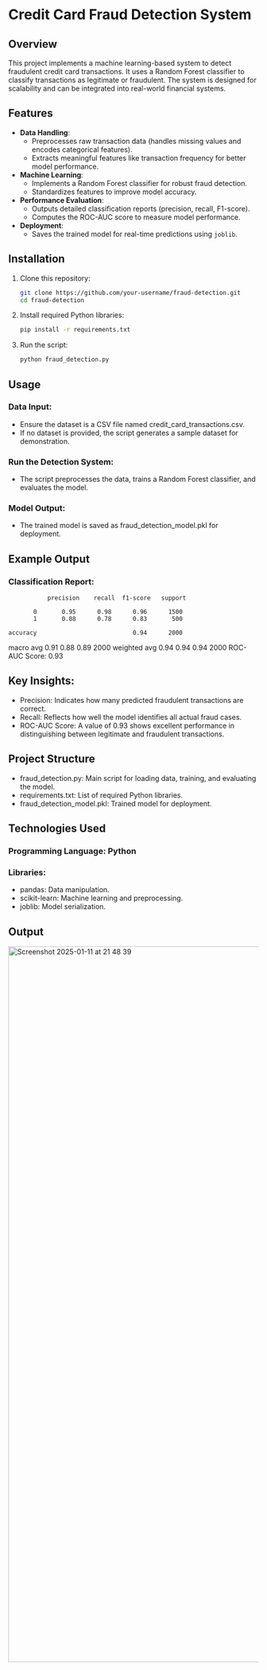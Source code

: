 
# Credit Card Fraud Detection System

## Overview

This project implements a machine learning-based system to detect fraudulent credit card transactions. It uses a Random Forest classifier to classify transactions as legitimate or fraudulent. The system is designed for scalability and can be integrated into real-world financial systems.

## Features

- **Data Handling**:
  - Preprocesses raw transaction data (handles missing values and encodes categorical features).
  - Extracts meaningful features like transaction frequency for better model performance.
- **Machine Learning**:
  - Implements a Random Forest classifier for robust fraud detection.
  - Standardizes features to improve model accuracy.
- **Performance Evaluation**:
  - Outputs detailed classification reports (precision, recall, F1-score).
  - Computes the ROC-AUC score to measure model performance.
- **Deployment**:
  - Saves the trained model for real-time predictions using `joblib`.

## Installation

1. Clone this repository:
   ```bash
   git clone https://github.com/your-username/fraud-detection.git
   cd fraud-detection
2. Install required Python libraries:
   ```bash
   pip install -r requirements.txt
3. Run the script:
   ```bash
   python fraud_detection.py
## Usage

### Data Input:
- Ensure the dataset is a CSV file named credit_card_transactions.csv.
- If no dataset is provided, the script generates a sample dataset for demonstration.
### Run the Detection System:
- The script preprocesses the data, trains a Random Forest classifier, and evaluates the model.
### Model Output:
- The trained model is saved as fraud_detection_model.pkl for deployment.
  
## Example Output

### Classification Report:

               precision    recall  f1-score   support

           0       0.95      0.98      0.96      1500
           1       0.88      0.78      0.83       500

    accuracy                           0.94      2000
   macro avg       0.91      0.88      0.89      2000
weighted avg       0.94      0.94      0.94      2000
ROC-AUC Score: 0.93

## Key Insights:
- Precision: Indicates how many predicted fraudulent transactions are correct.
- Recall: Reflects how well the model identifies all actual fraud cases.
- ROC-AUC Score: A value of 0.93 shows excellent performance in distinguishing between legitimate and fraudulent transactions.
  
## Project Structure

- fraud_detection.py: Main script for loading data, training, and evaluating the model.
- requirements.txt: List of required Python libraries.
- fraud_detection_model.pkl: Trained model for deployment.

## Technologies Used

### Programming Language: Python
### Libraries:
- pandas: Data manipulation.
- scikit-learn: Machine learning and preprocessing.
- joblib: Model serialization.




## Output

<img width="1440" alt="Screenshot 2025-01-11 at 21 48 39" src="https://github.com/user-attachments/assets/c0cbef9b-0671-49bf-8096-d664e265996e" />


